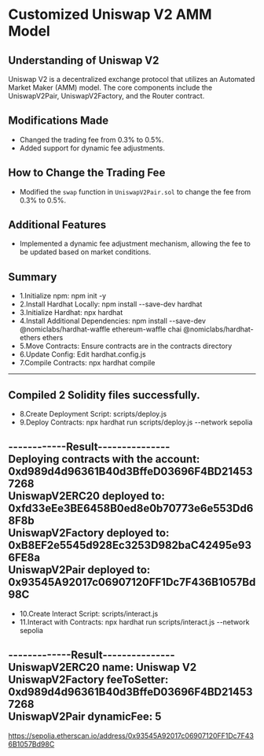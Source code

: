 # Customized Uniswap V2 AMM Model

## Understanding of Uniswap V2

Uniswap V2 is a decentralized exchange protocol that utilizes an Automated Market Maker (AMM) model. The core components include the UniswapV2Pair, UniswapV2Factory, and the Router contract.

## Modifications Made

- Changed the trading fee from 0.3% to 0.5%.
- Added support for dynamic fee adjustments.

## How to Change the Trading Fee

- Modified the `swap` function in `UniswapV2Pair.sol` to change the fee from 0.3% to 0.5%.

## Additional Features

- Implemented a dynamic fee adjustment mechanism, allowing the fee to be updated based on market conditions.


## Summary  

- 1.Initialize npm: npm init -y  
- 2.Install Hardhat Locally: npm install --save-dev hardhat  
- 3.Initialize Hardhat: npx hardhat  
- 4.Install Additional Dependencies: npm install --save-dev @nomiclabs/hardhat-waffle ethereum-waffle chai @nomiclabs/hardhat-ethers ethers  
- 5.Move Contracts: Ensure contracts are in the contracts directory  
- 6.Update Config: Edit hardhat.config.js  
- 7.Compile Contracts: npx hardhat compile  
----------------------------  
Compiled 2 Solidity files successfully.  
----------------------------  
- 8.Create Deployment Script: scripts/deploy.js  
- 9.Deploy Contracts: npx hardhat run scripts/deploy.js --network sepolia  
  
------------Result---------------  
Deploying contracts with the account: 0xd989d4d96361B40d3BffeD03696F4BD214537268  
UniswapV2ERC20 deployed to: 0xfd33eEe3BE6458B0ed8e0b70773e6e553Dd68F8b  
UniswapV2Factory deployed to: 0xB8EF2e5545d928Ec3253D982baC42495e936FE8a  
UniswapV2Pair deployed to: 0x93545A92017c06907120FF1Dc7F436B1057Bd98C  
----------------------------------  
- 10.Create Interact Script: scripts/interact.js  
- 11.Interact with Contracts: npx hardhat run scripts/interact.js --network sepolia  
  
-------------Result---------------  
UniswapV2ERC20 name: Uniswap V2  
UniswapV2Factory feeToSetter: 0xd989d4d96361B40d3BffeD03696F4BD214537268  
UniswapV2Pair dynamicFee: 5  
----------------------------------  


https://sepolia.etherscan.io/address/0x93545A92017c06907120FF1Dc7F436B1057Bd98C